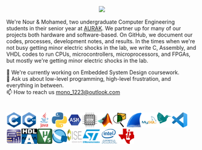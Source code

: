 <p align="center">
  <img src="Banner.gif" style="width: 1000px" />
</p>

We're Nour & Mohamed, two undergraduate Computer Engineering students in their senior year at [AURAK](https://aurak.ac.ae/). We partner up for many of our projects both hardware and software-based. On GitHub, we document our codes, processes, development notes, and results. In the times when we're not busy getting minor electric shocks in the lab, we write C, Assembly, and VHDL codes to run CPUs, microcontrollers, microprocessors, and FPGAs, but mostly we're getting minor electric shocks in the lab.  

🔭 We're currently working on Embedded System Design coursework.  
💬 Ask us about low-level programming, high-level frustration, and everything in between.  
📫 How to reach us mono_1223@outlook.com

#

<img height="40" src="https://github.com/MONO-1223/.github/blob/main/profile/icons/c.png"><img height="40" src="https://github.com/MONO-1223/.github/blob/main/profile/icons/c%2B%2B.png"><img height="40" src="https://github.com/MONO-1223/.github/blob/main/profile/icons/java.png"><img height="40" src="https://github.com/MONO-1223/.github/blob/main/profile/icons/python.png"><img height="40" src="https://github.com/MONO-1223/.github/blob/main/profile/icons/assembly.png"><img height="40" src="https://github.com/MONO-1223/.github/blob/main/profile/icons/vhdl.png"><img height="40" src="https://github.com/MONO-1223/.github/blob/main/profile/icons/matlab.png"><img height="40" src="https://github.com/MONO-1223/.github/blob/main/profile/icons/Cisco-Packet-Tracer.png"><img height="40" src="https://github.com/MONO-1223/.github/blob/main/profile/icons/wireshark.png"><img height="40" src="https://github.com/MONO-1223/.github/blob/main/profile/icons/mysql.png"><img height="40" src="https://github.com/MONO-1223/.github/blob/main/profile/icons/latex.png"><img height="40" src="https://github.com/MONO-1223/.github/blob/main/profile/icons/visual_studio_code.png"><img height="40" src="https://github.com/MONO-1223/.github/blob/main/profile/icons/multisim.png"><img height="40" src="https://github.com/MONO-1223/.github/blob/main/profile/icons/active-hdl.png"><img height="40" src="https://github.com/MONO-1223/.github/blob/main/profile/icons/keil.png"><img height="40" src="https://github.com/MONO-1223/.github/blob/main/profile/icons/quartus.png"><img height="40" src="https://github.com/MONO-1223/.github/blob/main/profile/icons/xilinx.png"><img height="40" src="https://github.com/MONO-1223/.github/blob/main/profile/icons/stm.png"><img height="40" src="https://github.com/MONO-1223/.github/blob/main/profile/icons/altera.png"><img height="40" src="https://github.com/MONO-1223/.github/blob/main/profile/icons/texasinstruments.png">

